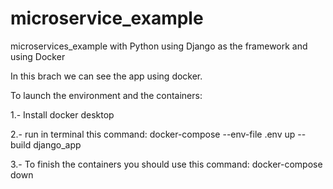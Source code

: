 # microservice_example
microservices_example with Python using Django as the framework and using Docker

In this brach we can see the app using docker.

To launch the environment and the containers:

1.- Install docker desktop

2.- run in terminal this command: docker-compose --env-file .env up --build django_app

3.- To finish the containers you should use this command: docker-compose down 
